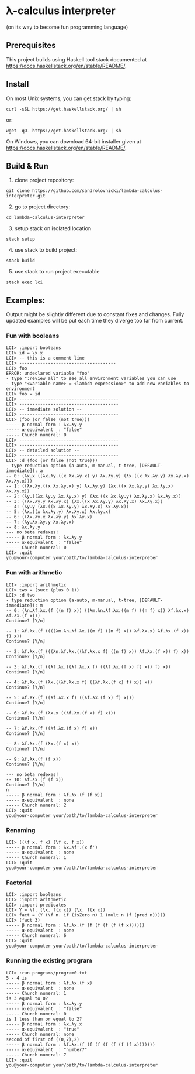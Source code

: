 # λ-calculus interpreter
(on its way to become fun programming language)

## Prerequisites
This project builds using Haskell tool stack documented at https://docs.haskellstack.org/en/stable/README/.

## Install
On most Unix systems, you can get stack by typing:
```
curl -sSL https://get.haskellstack.org/ | sh
```
or:
```
wget -qO- https://get.haskellstack.org/ | sh
```
On Windows, you can download 64-bit installer given at https://docs.haskellstack.org/en/stable/README/.

## Build & Run
1. clone project repository:
```
git clone https://github.com/sandrolovnicki/lambda-calculus-interpreter.git
```
2. go to project directory:
```
cd lambda-calculus-interpreter
```
3. setup stack on isolated location
```
stack setup
```
4. use stack to build project:
```
stack build
```
5. use stack to run project executable
```
stack exec lci
```

## Examples:
Output might be slightly different due to constant fixes and changes.
Fully updated examples will be put each time they diverge too far from current.

### Fun with booleans
```
LCI> :import booleans
LCI> id = \x.x
LCI> -- this is a comment line
LCI> -------------------------------------
LCI> foo
ERROR: undeclared variable "foo"
- type ":review all" to see all environment variables you can use
- type "<variable name> = <lambda expression>" to add new variables to environment
LCI> foo = id
LCI> --------------------------------------
LCI> --------------------------------------
LCI> -- immediate solution --
LCI> --------------------------------------
LCI> (foo (or false (not true)))
----- β normal form : λx.λy.y
----- α-equivalent  : "false"
----- Church numeral: 0
LCI> --------------------------------------
LCI> --------------------------------------
LCI> -- detailed solution --
LCI> --------------------------------------
LCI> :d (foo (or false (not true)))
- type reduction option (a-auto, m-manual, t-tree, [DEFAULT-immediate]): a
-- 0: (λx.x ((λx.λy.((x λx.λy.x) y) λx.λy.y) (λx.((x λx.λy.y) λx.λy.x) λx.λy.x)))
-- 1: ((λx.λy.((x λx.λy.x) y) λx.λy.y) (λx.((x λx.λy.y) λx.λy.x) λx.λy.x))
-- 2: (λy.((λx.λy.y λx.λy.x) y) (λx.((x λx.λy.y) λx.λy.x) λx.λy.x))
-- 3: ((λx.λy.y λx.λy.x) (λx.((x λx.λy.y) λx.λy.x) λx.λy.x))
-- 4: (λy.y (λx.((x λx.λy.y) λx.λy.x) λx.λy.x))
-- 5: (λx.((x λx.λy.y) λx.λy.x) λx.λy.x)
-- 6: ((λx.λy.x λx.λy.y) λx.λy.x)
-- 7: (λy.λx.λy.y λx.λy.x)
-- 8: λx.λy.y
--- no beta redexes!
----- β normal form : λx.λy.y
----- α-equivalent  : "false"
----- Church numeral: 0
LCI> :quit
you@your-computer your/path/to/lambda-calculus-interpreter
```

### Fun with arithmetic
```
LCI> :import arithmetic
LCI> two = (succ (plus 0 1))
LCI> :d two
- type reduction option (a-auto, m-manual, t-tree, [DEFAULT-immediate]): m
-- 0: (λn.λf.λx.(f ((n f) x)) ((λm.λn.λf.λx.((m f) ((n f) x)) λf.λx.x) λf.λx.(f x)))
Continue? [Y/n]

-- 1: λf.λx.(f ((((λm.λn.λf.λx.((m f) ((n f) x)) λf.λx.x) λf.λx.(f x)) f) x))
Continue? [Y/n]

-- 2: λf.λx.(f (((λn.λf.λx.((λf.λx.x f) ((n f) x)) λf.λx.(f x)) f) x))
Continue? [Y/n]

-- 3: λf.λx.(f ((λf.λx.((λf.λx.x f) ((λf.λx.(f x) f) x)) f) x))
Continue? [Y/n]

-- 4: λf.λx.(f (λx.((λf.λx.x f) ((λf.λx.(f x) f) x)) x))
Continue? [Y/n]

-- 5: λf.λx.(f ((λf.λx.x f) ((λf.λx.(f x) f) x)))
Continue? [Y/n]

-- 6: λf.λx.(f (λx.x ((λf.λx.(f x) f) x)))
Continue? [Y/n]

-- 7: λf.λx.(f ((λf.λx.(f x) f) x))
Continue? [Y/n]

-- 8: λf.λx.(f (λx.(f x) x))
Continue? [Y/n]

-- 9: λf.λx.(f (f x))
Continue? [Y/n]

--- no beta redexes!
-- 10: λf.λx.(f (f x))
Continue? [Y/n]
n
----- β normal form : λf.λx.(f (f x))
----- α-equivalent  : none
----- Church numeral: 2
LCI> :quit
you@your-computer your/path/to/lambda-calculus-interpreter
```

### Renaming
```
LCI> ((\f x. f x) (\f x. f x))
----- β normal form : λx.λf'.(x f')
----- α-equivalent  : none
----- Church numeral: 1
LCI> :quit
you@your-computer your/path/to/lambda-calculus-interpreter
```

### Factorial
```
LCI> :import booleans
LCI> :import arithmetic
LCI> :import predicates
LCI> Y = \f. (\x. f(x x)) (\x. f(x x))
LCI> fact = (Y (\f n. if (isZero n) 1 (mult n (f (pred n)))))
LCI> (fact 3)
----- β normal form : λf.λx.(f (f (f (f (f (f x))))))
----- α-equivalent  : none
----- Church numeral: 6
LCI> :quit
you@your-computer your/path/to/lambda-calculus-interpreter
```
### Running the existing program
```
LCI> :run programs/program0.txt
5 - 4 is
----- β normal form : λf.λx.(f x)
----- α-equivalent  : none
----- Church numeral: 1
is 3 equal to 0?
----- β normal form : λx.λy.y
----- α-equivalent  : "false"
----- Church numeral: 0
is 1 less than or equal to 2?
----- β normal form : λx.λy.x
----- α-equivalent  : "true"
----- Church numeral: none
second of first of ((0,7),2)
----- β normal form : λf.λx.(f (f (f (f (f (f (f x)))))))
----- α-equivalent  : "number7"
----- Church numeral: 7
LCI> :quit
you@your-computer your/path/to/lambda-calculus-interpreter
```
